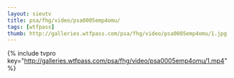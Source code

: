 ```yaml
--- 
layout: sieutv
title: psa/fhg/video/psa0005emp4omu/
tags: [wtfpass]
thumb: http://galleries.wtfpass.com/psa/fhg/video/psa0005emp4omu/1.jpg
---
```

{% include tvpro key="http://galleries.wtfpass.com/psa/fhg/video/psa0005emp4omu/1.mp4" %} 

